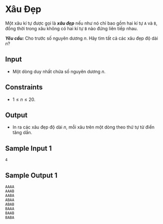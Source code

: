 # Xâu Đẹp

Một xâu kí tự được gọi là ***xâu đẹp*** nếu như nó chỉ bao gồm hai kí tự `A` và `B`, đồng thời trong xâu không có hai kí tự `B` nào đứng liên tiếp nhau.

***Yêu cầu:*** Cho trước số nguyên dương $n$. Hãy tìm tất cả các xâu đẹp độ dài $n?$

## Input

- Một dòng duy nhất chứa số nguyên dương $n$.

## Constraints

- $1 \le n \le 20$.

## Output

- In ra các xâu đẹp độ dài $n,$ mỗi xâu trên một dòng theo thứ tự từ điển tăng dần.

## Sample Input 1

```
4
```

## Sample Output 1

```
AAAA
AAAB
AABA
ABAA
ABAB
BAAA
BAAB
BABA
```


